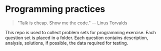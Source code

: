 # Programming practices
> "Talk is cheap. Show me the code." -- Linus Torvalds

This repo is used to collect problem sets for programming exercise. Each question set is placed in a folder. Each question contains description, analysis, solutions, if possible, the data required for testing.
